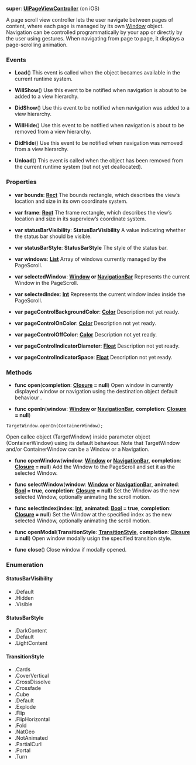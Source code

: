 **super**: **[UIPageViewController](UIPageViewController.md)** (on iOS)

A page scroll view controller lets the user navigate between pages of content, where each page is managed by its own <a href="Window.html">Window</a> object. Navigation can be controlled programmatically by your app or directly by the user using gestures. When navigating from page to page, it displays a page-scrolling animation.

### Events

* **Load**()
This event is called when the object becames available in the current runtime system.

* **WillShow**()
Use this event to be notified when navigation is about to be added to a view hierarchy.

* **DidShow**()
Use this event to be notified when navigation was added to a view hierarchy.

* **WillHide**()
Use this event to be notified when navigation is about to be removed from a view hierarchy.

* **DidHide**()
Use this event to be notified when navigation was removed from a view hierarchy.

* **Unload**()
This event is called when the object has been removed from the current runtime system (but not yet deallocated).



### Properties

* **var** **bounds**: **[Rect](Rect.md)**
The bounds rectangle, which describes the view’s location and size in its own coordinate system.

* **var** **frame**: **[Rect](Rect.md)**
The frame rectangle, which describes the view’s location and size in its superview’s coordinate system.

* **var** **statusBarVisibility**: **StatusBarVisibility**
A value indicating whether the status bar should be visible.

* **var** **statusBarStyle**: **StatusBarStyle**
The style of the status bar.

* **var** **windows**: **[List](../gravity/list.md)**
Array of windows currently managed by the PageScroll.

* **var** **selectedWindow**: **[Window](Window.md) or [NavigationBar](NavigationBar.md)**
Represents the current Window in the PageScroll.

* **var** **selectedIndex**: **[Int](../gravity/types.md)**
Represents the current window index inside the PageScroll.

* **var** **pageControlBackgroundColor**: **[Color](Color.md)**
Description not yet ready.

* **var** **pageControlOnColor**: **[Color](Color.md)**
Description not yet ready.

* **var** **pageControlOffColor**: **[Color](Color.md)**
Description not yet ready.

* **var** **pageControlIndicatorDiameter**: **[Float](../gravity/types.md)**
Description not yet ready.

* **var** **pageControlIndicatorSpace**: **[Float](../gravity/types.md)**
Description not yet ready.



### Methods

* **func** **open**(**completion**: **[Closure](../gravity/closure.md) = null**)
Open window in currently displayed window or navigation using the destination object default behaviour .

* **func** **openIn**(**window**: **[Window](Window.md) or [NavigationBar](NavigationBar.md)**, **completion**: **[Closure](../gravity/closure.md) = null**)
<pre><code class="swift">TargetWindow.openIn(ContainerWindow);</code></pre>
Open callee object (TargetWindow) inside parameter object (ContainerWindow) using its default behaviour. Note that TargetWindow and/or ContainerWindow can be a Window or a Navigation.

* **func** **openWindow**(**window**: **[Window](Window.md) or [NavigationBar](NavigationBar.md)**, **completion**: **[Closure](../gravity/closure.md) = null**)
Add the Window to the PageScroll and set it as the selected Window.

* **func** **selectWindow**(**window**: **[Window](Window.md) or [NavigationBar](NavigationBar.md)**, **animated**: **[Bool](../gravity/types.md) = true**, **completion**: **[Closure](../gravity/closure.md) = null**)
Set the Window as the new selected Window, optionally animating the scroll motion.

* **func** **selectIndex**(**index**: **[Int](../gravity/types.md)**, **animated**: **[Bool](../gravity/types.md) = true**, **completion**: **[Closure](../gravity/closure.md) = null**)
Set the Window at the specified index as the new selected Window, optionally animating the scroll motion.

* **func** **openModal**(**TransitionStyle**: **<a href="#_enum_TransitionStyle">TransitionStyle</a>**, **completion**: **[Closure](../gravity/closure.md) = null**)
Open window modally usign the specified transition style.

* **func** **close**()
Close window if modally opened.





### Enumeration

#### StatusBarVisibility
 * .Default
 * .Hidden
 * .Visible

#### StatusBarStyle
 * .DarkContent
 * .Default
 * .LightContent

#### TransitionStyle
 * .Cards
 * .CoverVertical
 * .CrossDissolve
 * .Crossfade
 * .Cube
 * .Default
 * .Explode
 * .Flip
 * .FlipHorizontal
 * .Fold
 * .NatGeo
 * .NotAnimated
 * .PartialCurl
 * .Portal
 * .Turn




